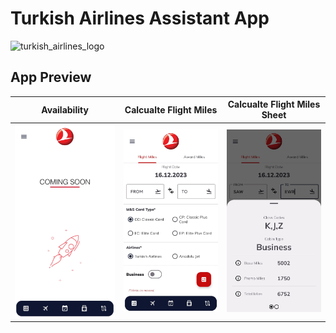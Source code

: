 # Turkish Airlines Assistant App

![turkish_airlines_logo](https://github.com/icanerdogan/TurkishAirlinesAssistantApp/assets/52867508/6492946b-daab-4bdb-b3c6-7c2356137bf9)

<h2> App Preview </h2>

Availability             |  Calcualte Flight Miles          |   Calcualte Flight Miles Sheet
:-------------------------:|:-------------------------: |:-------------------------:
![](https://raw.githubusercontent.com/icanerdogan/TurkishAirlinesAssistantApp/master/document/preview/availability.jpg)  |  ![](https://raw.githubusercontent.com/icanerdogan/TurkishAirlinesAssistantApp/master/document/preview/calculate-flight-miles.jpg)  |  ![](https://raw.githubusercontent.com/icanerdogan/TurkishAirlinesAssistantApp/master/document/preview/calculate-flight-miles-bottom-sheet.jpg)
